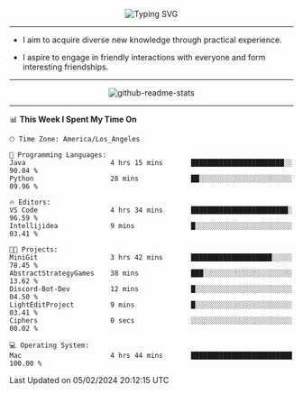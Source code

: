 <p align="center">
  <img src="https://readme-typing-svg.demolab.com?font=Fira+Code&weight=500&size=32&duration=2500&pause=1600&center=true&vCenter=true&random=false&width=1024&height=64&lines=Hi+there+%F0%9F%91%8B;I'm+delighted+you+could+make+it+here+%F0%9F%8E%89;I'm+Harry%2C+a+college+student+still+finding+my+way" alt="Typing SVG" />
</p>


---


- I aim to acquire diverse new knowledge through practical experience.

- I aspire to engage in friendly interactions with everyone and form interesting friendships.


---


<p align="center">
  <img src="https://github-readme-stats.vercel.app/api?username=Harry-Jing&show_icons=true" alt="github-readme-stats"/>
</p>


---

<!--START_SECTION:waka-->
📊 **This Week I Spent My Time On** 

```text
🕑︎ Time Zone: America/Los_Angeles

💬 Programming Languages: 
Java                     4 hrs 15 mins       ███████████████████████░░   90.04 % 
Python                   28 mins             ██░░░░░░░░░░░░░░░░░░░░░░░   09.96 % 

🔥 Editors: 
VS Code                  4 hrs 34 mins       ████████████████████████░   96.59 % 
Intellijidea             9 mins              █░░░░░░░░░░░░░░░░░░░░░░░░   03.41 % 

🐱‍💻 Projects: 
MiniGit                  3 hrs 42 mins       ████████████████████░░░░░   78.45 % 
AbstractStrategyGames    38 mins             ███░░░░░░░░░░░░░░░░░░░░░░   13.62 % 
Discord-Bot-Dev          12 mins             █░░░░░░░░░░░░░░░░░░░░░░░░   04.50 % 
LightEditProject         9 mins              █░░░░░░░░░░░░░░░░░░░░░░░░   03.41 % 
Ciphers                  0 secs              ░░░░░░░░░░░░░░░░░░░░░░░░░   00.02 % 

💻 Operating System: 
Mac                      4 hrs 44 mins       █████████████████████████   100.00 % 
```


 Last Updated on 05/02/2024 20:12:15 UTC
<!--END_SECTION:waka-->

